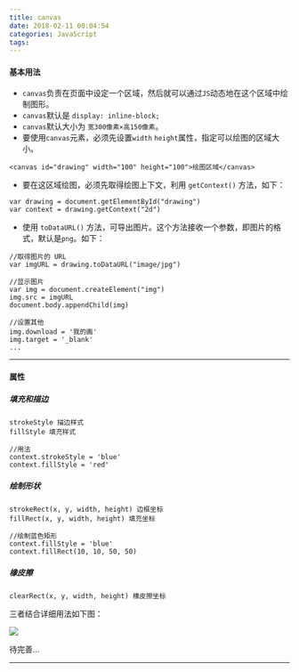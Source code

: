 ```yaml
---
title: canvas
date: 2018-02-11 00:04:54
categories: JavaScript
tags:
---
```


#### 基本用法
* `canvas`负责在页面中设定一个区域，然后就可以通过`JS`动态地在这个区域中绘制图形。
* `canvas`默认是 `display: inline-block;`
* `canvas`默认大小为 `宽300像素×高150像素`。
* 要使用`canvas`元素，必须先设置`width` `height`属性，指定可以绘图的区域大小。

```
<canvas id="drawing" width="100" height="100">绘图区域</canvas>
```

* 要在这区域绘图，必须先取得绘图上下文，利用 `getContext()` 方法，如下：

```
var drawing = document.getElementById("drawing")
var context = drawing.getContext("2d")
```

* 使用 `toDataURL()` 方法，可导出图片。这个方法接收一个参数，即图片的格式，默认是`png`。如下：

```
//取得图片的 URL
var imgURL = drawing.toDataURL("image/jpg")

//显示图片
var img = document.createElement("img")
img.src = imgURL
document.body.appendChild(img)

//设置其他
img.download = '我的画'
img.target = '_blank'
...
```

---

#### 属性
##### 填充和描边

	strokeStyle 描边样式
	fillStyle 填充样式
	
	//用法
	context.strokeStyle = 'blue'
	context.fillStyle = 'red'
	
##### 绘制形状
	
	strokeRect(x, y, width, height) 边框坐标 
	fillRect(x, y, width, height) 填充坐标
	
	//绘制蓝色矩形
	context.fillStyle = 'blue'
	context.fillRect(10, 10, 50, 50)
	
	
##### 橡皮擦
	
	clearRect(x, y, width, height) 橡皮擦坐标
	
三者结合详细用法如下图：

<img src="https://i.loli.net/2018/02/13/5a827d0ede746.png
">

待完善...

---	